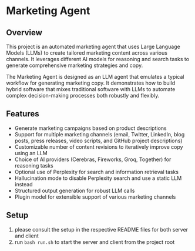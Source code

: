 # Marketing Agent

## Overview

This project is an automated marketing agent that uses Large Language Models (LLMs) to create tailored marketing content across various channels. It leverages different AI models for reasoning and search tasks to generate comprehensive marketing strategies and copy.

The Marketing Agent is designed as an LLM agent that emulates a typical workflow for generating marketing copy. It demonstrates how to build hybrid software that mixes traditional software with LLMs to automate complex decision-making processes both robustly and flexibly.

## Features

- Generate marketing campaigns based on product descriptions
- Support for multiple marketing channels (email, Twitter, LinkedIn, blog posts, press releases, video scripts, and GitHub project descriptions)
- Customizable number of content revisions to iteratively improve copy using an LLM
- Choice of AI providers (Cerebras, Fireworks, Groq, Together) for reasoning tasks
- Optional use of Perplexity for search and information retrieval tasks
- Hallucination mode to disable Perplexity search and use a static LLM instead
- Structured output generation for robust LLM calls
- Plugin model for extensible support of various marketing channels

## Setup

1. please consult the setup in the respective README files for both server and client
2. run `bash run.sh` to start the server and client from the project root
